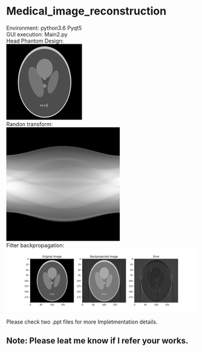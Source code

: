 # Medical_image_reconstruction
Environment: python3.6 Pyqt5  
GUI execution: Main2.py  
Head Phantom Design:  
![image](https://github.com/Chloe1997/Medical_image_reconstruction/blob/main/head_phantom_5.png)  
Randon transform:  
<img src="https://github.com/Chloe1997/Medical_image_reconstruction/blob/main/radon.png" width="300" height="300">  
Filter backpropagation:  
<img src="https://github.com/Chloe1997/Medical_image_reconstruction/blob/main/compare.png" >  

Please check two .ppt files for more Impletmentation details.  

## Note: Please leat me know if I refer your works.
